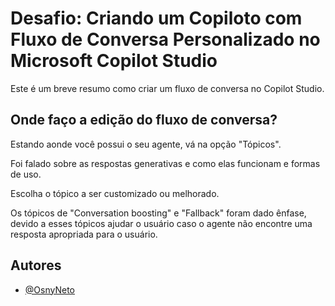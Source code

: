 
# Desafio: Criando um Copiloto com Fluxo de Conversa Personalizado no Microsoft Copilot Studio

Este é um breve resumo como criar um fluxo de conversa no Copilot Studio.

## Onde faço a edição do fluxo de conversa?

Estando aonde você possui o seu agente, vá na opção "Tópicos".

Foi falado sobre as respostas generativas e como elas funcionam e formas de uso.

Escolha o tópico a ser customizado ou melhorado.

Os tópicos de "Conversation boosting" e "Fallback" foram dado ênfase, devido a esses tópicos ajudar o usuário caso o agente não encontre uma resposta apropriada para o usuário.


## Autores

- [@OsnyNeto](https://www.github.com/octokatherine)


